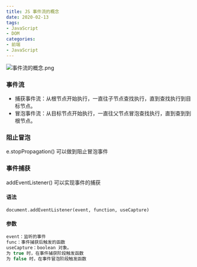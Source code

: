 ```yaml
---
title: JS 事件流的概念
date: 2020-02-13
tags:
- JavaScript
- DOM
categories:
- 前端
- JavaScript
---
```

![事件流的概念.png](https://blogimage-1259219507.cos.ap-chengdu.myqcloud.com/%E4%BA%8B%E4%BB%B6%E6%B5%81.png)
### 事件流
* 捕获事件流：从根节点开始执行，一直往子节点查找执行，直到查找执行到目标节点。
* 冒泡事件流：从目标节点开始执行，一直往父节点冒泡查找执行，直到查到到根节点。

### 阻止冒泡
e.stopPropagation() 可以做到阻止冒泡事件
### 事件捕获
addEventListener() 可以实现事件的捕获
#### 语法
```
document.addEventListener(event, function, useCapture)
```
####     参数
```javascript
event：监听的事件
func：事件捕获后触发的函数
useCapture：boolean 对象。
为 true 时，在事件捕获阶段触发函数
为 false 时，在事件冒泡阶段触发函数
```

